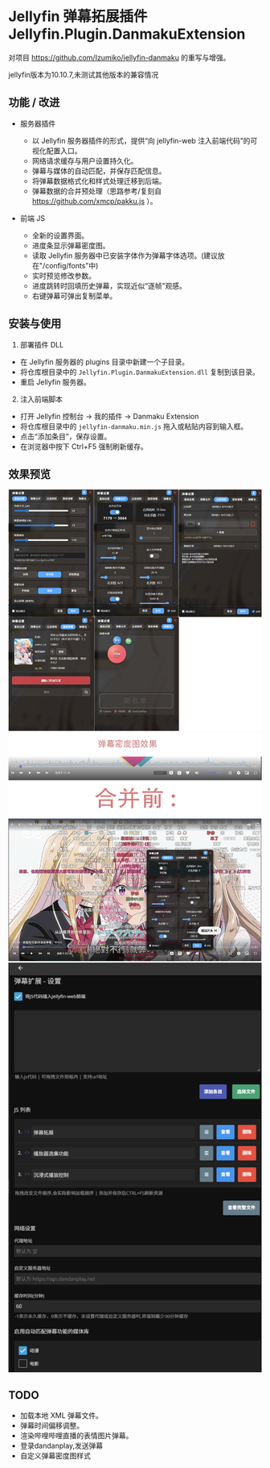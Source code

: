 # Jellyfin 弹幕拓展插件 Jellyfin.Plugin.DanmakuExtension

对项目 https://github.com/Izumiko/jellyfin-danmaku 的重写与增强。

jellyfin版本为10.10.7,未测试其他版本的兼容情况

## 功能 / 改进

- 服务器插件
	- 以 Jellyfin 服务器插件的形式，提供“向 jellyfin-web 注入前端代码”的可视化配置入口。
	- 网络请求缓存与用户设置持久化。
	- 弹幕与媒体的自动匹配，并保存匹配信息。
	- 将弹幕数据格式化和样式处理迁移到后端。
	- 弹幕数据的合并预处理（思路参考/复刻自 https://github.com/xmcp/pakku.js ）。

- 前端 JS
	- 全新的设置界面。
	- 进度条显示弹幕密度图。
	- 读取 Jellyfin 服务器中已安装字体作为弹幕字体选项。(建议放在"/config/fonts"中)
	- 实时预览修改参数。
	- 进度跳转时回填历史弹幕，实现近似“逐帧”观感。
	- 右键弹幕可弹出复制菜单。

## 安装与使用

1) 部署插件 DLL
- 在 Jellyfin 服务器的 plugins 目录中新建一个子目录。
- 将仓库根目录中的 `Jellyfin.Plugin.DanmakuExtension.dll` 复制到该目录。
- 重启 Jellyfin 服务器。

2) 注入前端脚本
- 打开 Jellyfin 控制台 → 我的插件 → Danmaku Extension
- 将仓库根目录中的 `jellyfin-danmaku.min.js` 拖入或粘贴内容到输入框。
- 点击“添加条目”，保存设置。
- 在浏览器中按下 Ctrl+F5 强制刷新缓存。


## 效果预览

![前端设置](./image/前端设置.png)
![弹幕密度图](./image/弹幕密度图效果.png)
![合并前后对比](./image/合并前后.gif)
![插件设置页面](./image/插件设置页面.png)


## TODO

- 加载本地 XML 弹幕文件。
- 弹幕时间偏移调整。
- 渲染哔哩哔哩直播的表情图片弹幕。
- 登录dandanplay,发送弹幕
- 自定义弹幕密度图样式
